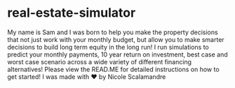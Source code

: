 # real-estate-simulator
My name is Sam and I was born to help you make the property decisions that not just work with your monthly budget, but allow you to make smarter decisions to build long term equity in the long run!   I run simulations to predict your monthly payments, 10 year return on investment, best case and worst case scenario across a wide variety of different financing alternatives!    Please view the READ.ME for detailed instructions on how to get started!    I was made with ♥️ by Nicole Scalamandre
